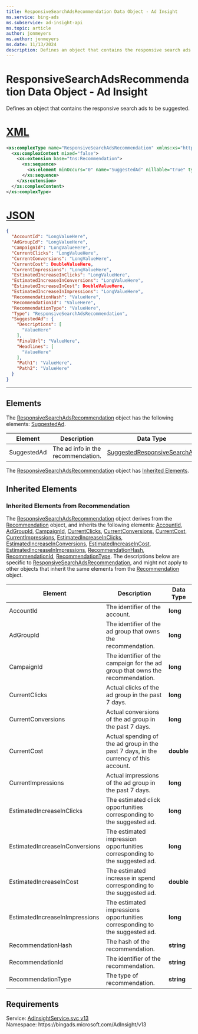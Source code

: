 ```yaml
---
title: ResponsiveSearchAdsRecommendation Data Object - Ad Insight
ms.service: bing-ads
ms.subservice: ad-insight-api
ms.topic: article
author: jonmeyers
ms.author: jonmeyers
ms.date: 11/13/2024
description: Defines an object that contains the responsive search ads to be suggested.
---
```

# ResponsiveSearchAdsRecommendation Data Object - Ad Insight
Defines an object that contains the responsive search ads to be suggested.

# [XML](#tab/xml)

```xml
<xs:complexType name="ResponsiveSearchAdsRecommendation" xmlns:xs="http://www.w3.org/2001/XMLSchema">
  <xs:complexContent mixed="false">
    <xs:extension base="tns:Recommendation">
      <xs:sequence>
        <xs:element minOccurs="0" name="SuggestedAd" nillable="true" type="tns:SuggestedResponsiveSearchAd" />
      </xs:sequence>
    </xs:extension>
  </xs:complexContent>
</xs:complexType>
```

# [JSON](#tab/json)

```json
{
  "AccountId": "LongValueHere",
  "AdGroupId": "LongValueHere",
  "CampaignId": "LongValueHere",
  "CurrentClicks": "LongValueHere",
  "CurrentConversions": "LongValueHere",
  "CurrentCost": DoubleValueHere,
  "CurrentImpressions": "LongValueHere",
  "EstimatedIncreaseInClicks": "LongValueHere",
  "EstimatedIncreaseInConversions": "LongValueHere",
  "EstimatedIncreaseInCost": DoubleValueHere,
  "EstimatedIncreaseInImpressions": "LongValueHere",
  "RecommendationHash": "ValueHere",
  "RecommendationId": "ValueHere",
  "RecommendationType": "ValueHere",
  "Type": "ResponsiveSearchAdsRecommendation",
  "SuggestedAd": {
    "Descriptions": [
      "ValueHere"
    ],
    "FinalUrl": "ValueHere",
    "Headlines": [
      "ValueHere"
    ],
    "Path1": "ValueHere",
    "Path2": "ValueHere"
  }
}
```

-----

## <a name="elements"></a>Elements

The [ResponsiveSearchAdsRecommendation](responsivesearchadsrecommendation.md) object has the following elements: [SuggestedAd](#suggestedad).

|Element|Description|Data Type|
|-----------|---------------|-------------|
|<a name="suggestedad"></a>SuggestedAd|The ad info in the recommendation.|[SuggestedResponsiveSearchAd](suggestedresponsivesearchad.md)|

The [ResponsiveSearchAdsRecommendation](responsivesearchadsrecommendation.md) object has [Inherited Elements](#inheritedelements).

## <a name="inheritedelements"></a>Inherited Elements

### <a name="inheritedelementsrecommendation"></a>Inherited Elements from Recommendation
The [ResponsiveSearchAdsRecommendation](responsivesearchadsrecommendation.md) object derives from the [Recommendation](recommendation.md) object, and inherits the following elements: [AccountId](#accountid), [AdGroupId](#adgroupid), [CampaignId](#campaignid), [CurrentClicks](#currentclicks), [CurrentConversions](#currentconversions), [CurrentCost](#currentcost), [CurrentImpressions](#currentimpressions), [EstimatedIncreaseInClicks](#estimatedincreaseinclicks), [EstimatedIncreaseInConversions](#estimatedincreaseinconversions), [EstimatedIncreaseInCost](#estimatedincreaseincost), [EstimatedIncreaseInImpressions](#estimatedincreaseinimpressions), [RecommendationHash](#recommendationhash), [RecommendationId](#recommendationid), [RecommendationType](#recommendationtype). The descriptions below are specific to [ResponsiveSearchAdsRecommendation](responsivesearchadsrecommendation.md), and might not apply to other objects that inherit the same elements from the [Recommendation](recommendation.md) object.  

|Element|Description|Data Type|
|-----------|---------------|-------------|
|<a name="accountid"></a>AccountId|The identifier of the account. |**long**|
|<a name="adgroupid"></a>AdGroupId|The identifier of the ad group that owns the recommendation. |**long**|
|<a name="campaignid"></a>CampaignId|The identifier of the campaign for the ad group that owns the recommendation.|**long**|
|<a name="currentclicks"></a>CurrentClicks|Actual clicks of the ad group in the past 7 days. |**long**|
|<a name="currentconversions"></a>CurrentConversions|Actual conversions of the ad group in the past 7 days. |**long**|
|<a name="currentcost"></a>CurrentCost|Actual spending of the ad group in the past 7 days, in the currency of this account. |**double**|
|<a name="currentimpressions"></a>CurrentImpressions|Actual impressions of the ad group in the past 7 days. |**long**|
|<a name="estimatedincreaseinclicks"></a>EstimatedIncreaseInClicks|The estimated click opportunities corresponding to the suggested ad. |**long**|
|<a name="estimatedincreaseinconversions"></a>EstimatedIncreaseInConversions|The estimated impression opportunities corresponding to the suggested ad. |**long**|
|<a name="estimatedincreaseincost"></a>EstimatedIncreaseInCost|The estimated increase in spend corresponding to the suggested ad. |**double**|
|<a name="estimatedincreaseinimpressions"></a>EstimatedIncreaseInImpressions|The estimated impressions opportunities corresponding to the suggested ad. |**long**|
|<a name="recommendationhash"></a>RecommendationHash|The hash of the recommendation. |**string**|
|<a name="recommendationid"></a>RecommendationId|The identifier of the recommendation. |**string**|
|<a name="recommendationtype"></a>RecommendationType|The type of recommendation. |**string**|

## Requirements
Service: [AdInsightService.svc v13](https://adinsight.api.bingads.microsoft.com/Api/Advertiser/AdInsight/v13/AdInsightService.svc)  
Namespace: https\://bingads.microsoft.com/AdInsight/v13  

